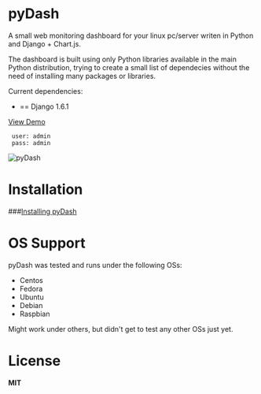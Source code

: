 pyDash
======

A small web monitoring dashboard for your linux pc/server writen in Python and Django + Chart.js.

The dashboard is built using only Python libraries available in the main Python distribution, trying to create a small list of dependecies without the need of installing many packages or libraries.


Current dependencies:

  - == Django 1.6.1


[View Demo](http://pydash-test.hostechs.com)

     user: admin
     pass: admin


![pyDash](https://www.yaktab.com/en/2btxew)


Installation
============

###[Installing pyDash](https://github.com/k3oni/pydash/wiki/Install-pyDash)



OS Support
==========

pyDash was tested and runs under the following OSs:
  - Centos
  - Fedora
  - Ubuntu
  - Debian
  - Raspbian

Might work under others, but didn't get to test any other OSs just yet.



License
=======

**MIT**
